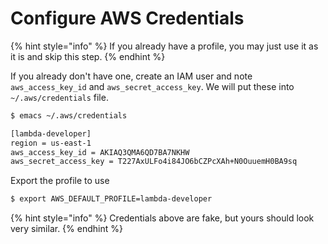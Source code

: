# Configure AWS Credentials

{% hint style="info" %}
If you already have a profile, you may just use it as it is and skip this step.
{% endhint %}

If you already don't have one, create an IAM user and note `aws_access_key_id` and `aws_secret_access_key`. We will put these into `~/.aws/credentials` file. 

```bash
$ emacs ~/.aws/credentials

[lambda-developer]
region = us-east-1
aws_access_key_id = AKIAQ3QMA6QD7BA7NKHW
aws_secret_access_key = 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
```

Export the profile to use

```bash
$ export AWS_DEFAULT_PROFILE=lambda-developer
```

{% hint style="info" %}
Credentials above are fake, but yours should look very similar.
{% endhint %}



